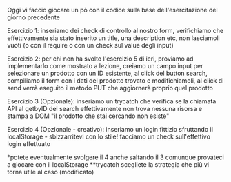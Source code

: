 Oggi vi faccio giocare un pò con il codice sulla base dell'esercitazione del giorno precedente

Esercizio 1:
inseriamo dei check di controllo al nostro form, verifichiamo che effettivamente sia stato inserito un title, una description etc, non lasciamoli vuoti (o con il require o con un check sul value degli input)

Esercizio 2:
per chi non ha svolto l'esercizio 5 di ieri, proviamo ad implementarlo come mostrato a lezione, creiamo un campo input per selezionare un prodotto con un ID esistente, al click del button search, compiliamo il form con i dati del prodotto trovato e modifichiamoli, al click di send verrà eseguito il metodo PUT che aggiornerà proprio quel prodotto

Esercizio 3 (Opzionale):
inseriamo un trycatch che verifica se la chiamata API al getbyID del search effettivamente non trova nessuna risorsa e stampa a DOM "il prodotto che stai cercando non esiste"

Esercizio 4 (Opzionale - creativo):
inseriamo un login fittizio sfruttando il localStorage - sbizzarritevi con lo stile! facciamo un check sull'effettivo login effettuato

\*potete eventualmente svolgere il 4 anche saltando il 3 comunque provateci a giocare con il localStorage
\*\*trycatch scegliete la strategia che più vi torna utile al caso (modificato)
